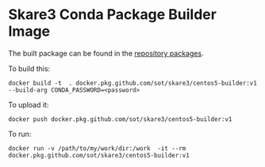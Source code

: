 Skare3 Conda Package Builder Image
==================================

The built package can be found in the [repository packages](https://github.com/sot/skare3/packages).

To build this:

    docker build -t  . docker.pkg.github.com/sot/skare3/centos5-builder:v1 --build-arg CONDA_PASSWORD=<password>

To upload it:

    docker push docker.pkg.github.com/sot/skare3/centos5-builder:v1

To run:

    docker run -v /path/to/my/work/dir:/work  -it --rm docker.pkg.github.com/sot/skare3/centos5-builder:v1
